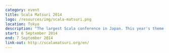 ```yaml
---
category: event
title: Scala Matsuri 2014
logo: /resources/img/scala-matsuri.png
location: Tokyo
description: "The largest Scala conference in Japan. This year's theme is Enjoy.scala!"
start: 6 September 2014
end: 7 September 2014
link-out: http://scalamatsuri.org/en/
---
```

